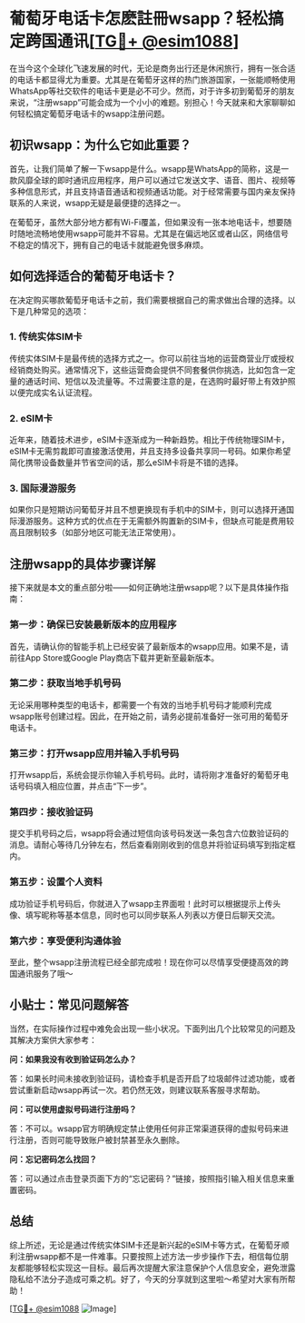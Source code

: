 # 葡萄牙电话卡怎麽註冊wsapp？轻松搞定跨国通讯[[TG💪+ @esim1088](https://t.me/s/esim1088)]

在当今这个全球化飞速发展的时代，无论是商务出行还是休闲旅行，拥有一张合适的电话卡都显得尤为重要。尤其是在葡萄牙这样的热门旅游国家，一张能顺畅使用WhatsApp等社交软件的电话卡更是必不可少。然而，对于许多初到葡萄牙的朋友来说，“注册wsapp”可能会成为一个小小的难题。别担心！今天就来和大家聊聊如何轻松搞定葡萄牙电话卡的wsapp注册问题。

## 初识wsapp：为什么它如此重要？

首先，让我们简单了解一下wsapp是什么。wsapp是WhatsApp的简称，这是一款风靡全球的即时通讯应用程序，用户可以通过它发送文字、语音、图片、视频等多种信息形式，并且支持语音通话和视频通话功能。对于经常需要与国内亲友保持联系的人来说，wsapp无疑是最便捷的选择之一。

在葡萄牙，虽然大部分地方都有Wi-Fi覆盖，但如果没有一张本地电话卡，想要随时随地流畅地使用wsapp可能并不容易。尤其是在偏远地区或者山区，网络信号不稳定的情况下，拥有自己的电话卡就能避免很多麻烦。

## 如何选择适合的葡萄牙电话卡？

在决定购买哪款葡萄牙电话卡之前，我们需要根据自己的需求做出合理的选择。以下是几种常见的选项：

### 1. 传统实体SIM卡

传统实体SIM卡是最传统的选择方式之一。你可以前往当地的运营商营业厅或授权经销商处购买。通常情况下，这些运营商会提供不同套餐供你挑选，比如包含一定量的通话时间、短信以及流量等。不过需要注意的是，在选购时最好带上有效护照以便完成实名认证流程。

### 2. eSIM卡

近年来，随着技术进步，eSIM卡逐渐成为一种新趋势。相比于传统物理SIM卡，eSIM卡无需剪裁即可直接激活使用，并且支持多设备共享同一号码。如果你希望简化携带设备数量并节省空间的话，那么eSIM卡将是不错的选择。

### 3. 国际漫游服务

如果你只是短期访问葡萄牙并且不想更换现有手机中的SIM卡，则可以选择开通国际漫游服务。这种方式的优点在于无需额外购置新的SIM卡，但缺点可能是费用较高且限制较多（如部分地区可能无法正常使用）。

## 注册wsapp的具体步骤详解

接下来就是本文的重点部分啦——如何正确地注册wsapp呢？以下是具体操作指南：

### 第一步：确保已安装最新版本的应用程序

首先，请确认你的智能手机上已经安装了最新版本的wsapp应用。如果不是，请前往App Store或Google Play商店下载并更新至最新版本。

### 第二步：获取当地手机号码

无论采用哪种类型的电话卡，都需要一个有效的当地手机号码才能顺利完成wsapp账号创建过程。因此，在开始之前，请务必提前准备好一张可用的葡萄牙电话卡。

### 第三步：打开wsapp应用并输入手机号码

打开wsapp后，系统会提示你输入手机号码。此时，请将刚才准备好的葡萄牙电话号码填入相应位置，并点击“下一步”。

### 第四步：接收验证码

提交手机号码之后，wsapp将会通过短信向该号码发送一条包含六位数验证码的消息。请耐心等待几分钟左右，然后查看刚刚收到的信息并将验证码填写到指定框内。

### 第五步：设置个人资料

成功验证手机号码后，你就进入了wsapp主界面啦！此时可以根据提示上传头像、填写昵称等基本信息，同时也可以同步联系人列表以方便日后聊天交流。

### 第六步：享受便利沟通体验

至此，整个wsapp注册流程已经全部完成啦！现在你可以尽情享受便捷高效的跨国通讯服务了哦～

## 小贴士：常见问题解答

当然，在实际操作过程中难免会出现一些小状况。下面列出几个比较常见的问题及其解决方案供大家参考：

**问：如果我没有收到验证码怎么办？**

答：如果长时间未接收到验证码，请检查手机是否开启了垃圾邮件过滤功能，或者尝试重新启动wsapp再试一次。若仍然无效，则建议联系客服寻求帮助。

**问：可以使用虚拟号码进行注册吗？**

答：不可以。wsapp官方明确规定禁止使用任何非正常渠道获得的虚拟号码来进行注册，否则可能导致账户被封禁甚至永久删除。

**问：忘记密码怎么找回？**

答：可以通过点击登录页面下方的“忘记密码？”链接，按照指引输入相关信息来重置密码。

## 总结

综上所述，无论是通过传统实体SIM卡还是新兴起的eSIM卡等方式，在葡萄牙顺利注册wsapp都不是一件难事。只要按照上述方法一步步操作下去，相信每位朋友都能够轻松实现这一目标。最后再次提醒大家注意保护个人信息安全，避免泄露隐私给不法分子造成可乘之机。好了，今天的分享就到这里啦～希望对大家有所帮助！

[[TG💪+ @esim1088](https://t.me/s/esim1088) ![Image](https://i.postimg.cc/4NQfJmqS/Snipaste-2025-05-13-00-14-12.png)]